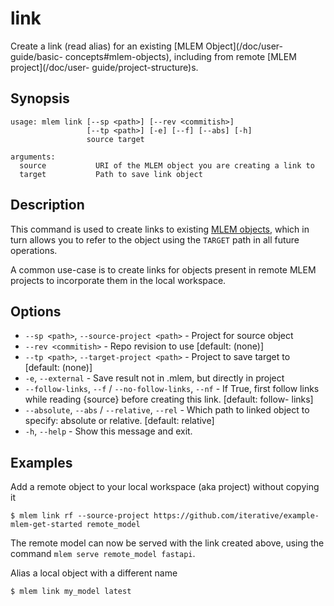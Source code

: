 # link

Create a link (read alias) for an existing [MLEM Object](/doc/user-guide/basic-
concepts#mlem-objects), including from remote [MLEM project](/doc/user-
guide/project-structure)s.

## Synopsis

```usage
usage: mlem link [--sp <path>] [--rev <commitish>] 
                 [--tp <path>] [-e] [--f] [--abs] [-h] 
                 source target

arguments:
  source           URI of the MLEM object you are creating a link to
  target           Path to save link object
```

## Description

This command is used to create links to existing
[MLEM objects](/doc/user-guide/basic-concepts#mlem-objects), which in turn
allows you to refer to the object using the `TARGET` path in all future
operations.

A common use-case is to create links for objects present in remote MLEM projects
to incorporate them in the local workspace.

## Options

- `--sp <path>`, `--source-project <path>` - Project for source object
- `--rev <commitish>` - Repo revision to use [default: (none)]
- `--tp <path>`, `--target-project <path>` - Project to save target to [default:
  (none)]
- `-e`, `--external` - Save result not in .mlem, but directly in project
- `--follow-links`, `--f` / `--no-follow-links`, `--nf` - If True, first follow
  links while reading {source} before creating this link. [default: follow-
  links]
- `--absolute`, `--abs` / `--relative`, `--rel` - Which path to linked object to
  specify: absolute or relative. [default: relative]
- `-h`, `--help` - Show this message and exit.

## Examples

Add a remote object to your local workspace (aka project) without copying it

```cli
$ mlem link rf --source-project https://github.com/iterative/example-mlem-get-started remote_model
```

<admon type="tip">

The remote model can now be served with the link created above, using the
command `mlem serve remote_model fastapi`.

</admon>

Alias a local object with a different name

```cli
$ mlem link my_model latest
```
